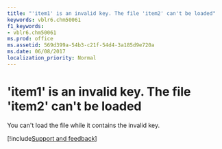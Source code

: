 ```yaml
---
title: "'item1' is an invalid key. The file 'item2' can't be loaded"
keywords: vblr6.chm50061
f1_keywords:
- vblr6.chm50061
ms.prod: office
ms.assetid: 569d399a-54b3-c21f-54d4-3a185d9e720a
ms.date: 06/08/2017
localization_priority: Normal
---
```



# 'item1' is an invalid key. The file 'item2' can't be loaded

You can't load the file while it contains the invalid key.

[!include[Support and feedback](~/includes/feedback-boilerplate.md)]